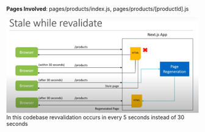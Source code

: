 **Pages Involved**: pages/products/index.js, pages/products/[productId].js

![Alt text](image.png)
In this codebase revvalidation occurs in every 5 seconds instead of 30 seconds
